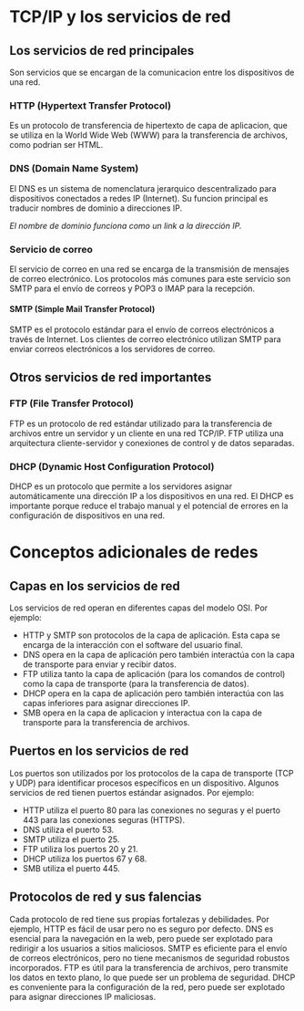 # TCP/IP y los servicios de red



## Los servicios de red principales

Son servicios que se encargan de la comunicacion entre los dispositivos de una red.

### HTTP (Hypertext Transfer Protocol)

Es un protocolo de transferencia de hipertexto de capa de aplicacion, que se utiliza en la World Wide Web (WWW) para la transferencia de archivos, como podrian ser HTML.

### DNS (Domain Name System)

El DNS es un sistema de nomenclatura jerarquico descentralizado para dispositivos conectados a redes IP (Internet). Su funcion principal es traducir nombres de dominio a direcciones IP.

*El nombre de dominio funciona como un link a la dirección IP.*

### Servicio de correo

El servicio de correo en una red se encarga de la transmisión de mensajes de correo electrónico. Los protocolos más comunes para este servicio son SMTP para el envío de correos y POP3 o IMAP para la recepción.

#### SMTP (Simple Mail Transfer Protocol)

SMTP es el protocolo estándar para el envío de correos electrónicos a través de Internet. Los clientes de correo electrónico utilizan SMTP para enviar correos electrónicos a los servidores de correo.

## Otros servicios de red importantes

### FTP (File Transfer Protocol)

FTP es un protocolo de red estándar utilizado para la transferencia de archivos entre un servidor y un cliente en una red TCP/IP. FTP utiliza una arquitectura cliente-servidor y conexiones de control y de datos separadas.


### DHCP (Dynamic Host Configuration Protocol)

DHCP es un protocolo que permite a los servidores asignar automáticamente una dirección IP a los dispositivos en una red. El DHCP es importante porque reduce el trabajo manual y el potencial de errores en la configuración de dispositivos en una red.

# Conceptos adicionales de redes

## Capas en los servicios de red

Los servicios de red operan en diferentes capas del modelo OSI. Por ejemplo:

- HTTP y SMTP son protocolos de la capa de aplicación. Esta capa se encarga de la interacción con el software del usuario final.
- DNS opera en la capa de aplicación pero también interactúa con la capa de transporte para enviar y recibir datos.
- FTP utiliza tanto la capa de aplicación (para los comandos de control) como la capa de transporte (para la transferencia de datos).
- DHCP opera en la capa de aplicación pero también interactúa con las capas inferiores para asignar direcciones IP.
- SMB opera en la capa de aplicacion y interactua con la capa de transporte para la transferencia de archivos.

## Puertos en los servicios de red

Los puertos son utilizados por los protocolos de la capa de transporte (TCP y UDP) para identificar procesos específicos en un dispositivo. Algunos servicios de red tienen puertos estándar asignados. Por ejemplo:

- HTTP utiliza el puerto 80 para las conexiones no seguras y el puerto 443 para las conexiones seguras (HTTPS).
- DNS utiliza el puerto 53.
- SMTP utiliza el puerto 25.
- FTP utiliza los puertos 20 y 21.
- DHCP utiliza los puertos 67 y 68.
- SMB utiliza el puerto 445.

## Protocolos de red y sus falencias

Cada protocolo de red tiene sus propias fortalezas y debilidades. Por ejemplo, HTTP es fácil de usar pero no es seguro por defecto. DNS es esencial para la navegación en la web, pero puede ser explotado para redirigir a los usuarios a sitios maliciosos. SMTP es eficiente para el envío de correos electrónicos, pero no tiene mecanismos de seguridad robustos incorporados. FTP es útil para la transferencia de archivos, pero transmite los datos en texto plano, lo que puede ser un problema de seguridad. DHCP es conveniente para la configuración de la red, pero puede ser explotado para asignar direcciones IP maliciosas.